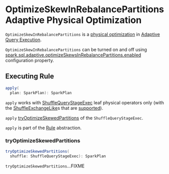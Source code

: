# OptimizeSkewInRebalancePartitions Adaptive Physical Optimization

`OptimizeSkewInRebalancePartitions` is a [physical optimization](AQEShuffleReadRule.md) in [Adaptive Query Execution](../adaptive-query-execution/index.md).

`OptimizeSkewInRebalancePartitions` can be turned on and off using [spark.sql.adaptive.optimizeSkewsInRebalancePartitions.enabled](../configuration-properties.md#spark.sql.adaptive.optimizeSkewsInRebalancePartitions.enabled) configuration property.

## <span id="apply"> Executing Rule

```scala
apply(
  plan: SparkPlan): SparkPlan
```

`apply` works with [ShuffleQueryStageExec](ShuffleQueryStageExec.md) leaf physical operators only (with the [ShuffleExchangeLike](ShuffleQueryStageExec.md#shuffle)s that are [supported](#isSupported)).

`apply` [tryOptimizeSkewedPartitions](#tryOptimizeSkewedPartitions) of the `ShuffleQueryStageExec`.

`apply` is part of the [Rule](../catalyst/Rule.md#apply) abstraction.

### <span id="tryOptimizeSkewedPartitions"> tryOptimizeSkewedPartitions

```scala
tryOptimizeSkewedPartitions(
  shuffle: ShuffleQueryStageExec): SparkPlan
```

`tryOptimizeSkewedPartitions`...FIXME

